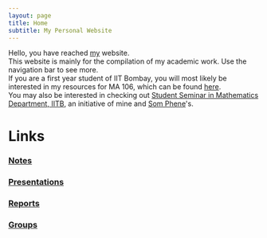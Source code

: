 ```yaml
---
layout: page
title: Home
subtitle: My Personal Website
---
```

Hello, you have reached [my](/aboutme) website.  
This website is mainly for the compilation of my academic work. Use the navigation bar to see more.  
If you are a first year student of IIT Bombay, you will most likely be interested in my resources for MA 106, which can be found [here](https://aryamanmaithani.github.io/tuts/ma-106/).  
You may also be interested in checking out [Student Seminar in Mathematics Department, IITB](https://student-seminar-math-iitb.github.io), an initiative of mine and [Som Phene](https://somphene.github.io)'s.

# Links
### [Notes](/notes)
### [Presentations](/presentations)
### [Reports](/reports)
### [Groups](/alg/groups)
<!-- ### [Tutorials](/tuts) -->